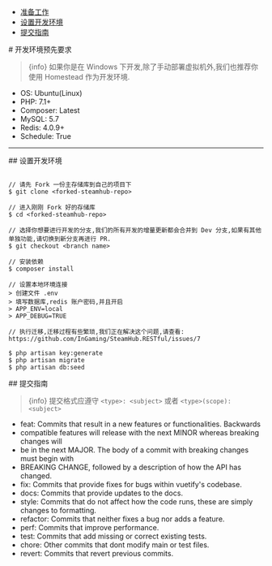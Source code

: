 - [准备工作](#dev-environment-pre-reqs)
- [设置开发环境](#setup-dev-environment)
- [提交指南](#submitting-changes-pull-requests)

<a name="dev-environment-pre-reqs">
# 开发环境预先要求

> {info} 如果你是在 Windows 下开发,除了手动部署虚拟机外,我们也推荐你使用 Homestead 作为开发环境.

* OS: Ubuntu(Linux)
* PHP: 7.1+
* Composer: Latest
* MySQL: 5.7
* Redis: 4.0.9+
* Schedule: True


---

<a name="setup-dev-environment">
## 设置开发环境

~~~shell

// 请先 Fork 一份主存储库到自己的项目下
$ git clone <forked-steamhub-repo>

// 进入刚刚 Fork 好的存储库
$ cd <forked-steamhub-repo>

// 选择你想要进行开发的分支,我们的所有开发的增量更新都会合并到 Dev 分支,如果有其他单独功能,请切换到新分支再进行 PR.
$ git checkout <branch name>

// 安装依赖
$ composer install

// 设置本地环境连接
> 创建文件 .env
> 填写数据库,redis 账户密码,并且开启 
> APP_ENV=local
> APP_DEBUG=TRUE

// 执行迁移,迁移过程有些繁琐,我们正在解决这个问题,请查看: https://github.com/InGaming/SteamHub.RESTful/issues/7

$ php artisan key:generate
$ php artisan migrate
$ php artisan db:seed

~~~

<a name="submitting-changes-pull-requests">
## 提交指南

> {info} 提交格式应遵守 `<type>: <subject>` 或者 `<type>(scope): <subject>`

* feat: Commits that result in a new features or functionalities. Backwards 
* compatible features will release with the next MINOR whereas breaking changes will 
* be in the next MAJOR. The body of a commit with breaking changes must begin with 
* BREAKING CHANGE, followed by a description of how the API has changed.
* fix: Commits that provide fixes for bugs within vuetify's codebase.
* docs: Commits that provide updates to the docs.
* style: Commits that do not affect how the code runs, these are simply changes to formatting.
* refactor: Commits that neither fixes a bug nor adds a feature.
* perf: Commits that improve performance.
* test: Commits that add missing or correct existing tests.
* chore: Other commits that dont modify main or test files.
* revert: Commits that revert previous commits.